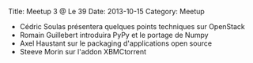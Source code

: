 Title: Meetup 3 @ Le 39
Date: 2013-10-15
Category: Meetup

- Cédric Soulas présentera quelques points techniques sur OpenStack
- Romain Guillebert introduira PyPy et le portage de Numpy
- Axel Haustant sur le packaging d'applications open source
- Steeve Morin sur l'addon XBMCtorrent